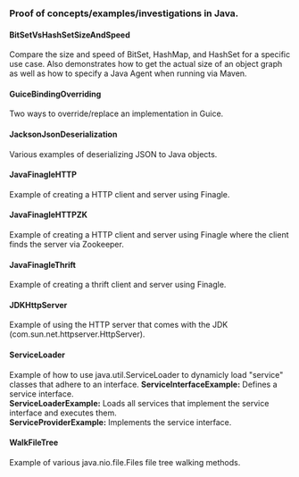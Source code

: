 ### Proof of concepts/examples/investigations in Java.

#### BitSetVsHashSetSizeAndSpeed
Compare the size and speed of BitSet, HashMap, and HashSet for a specific use case. Also demonstrates how to get the
actual size of an object graph as well as how to specify a Java Agent when running via Maven.

#### GuiceBindingOverriding
Two ways to override/replace an implementation in Guice.

#### JacksonJsonDeserialization
Various examples of deserializing JSON to Java objects.

#### JavaFinagleHTTP
Example of creating a HTTP client and server using Finagle.

#### JavaFinagleHTTPZK
Example of creating a HTTP client and server using Finagle where the client finds the server via Zookeeper.

#### JavaFinagleThrift
Example of creating a thrift client and server using Finagle.

#### JDKHttpServer
Example of using the HTTP server that comes with the JDK (com.sun.net.httpserver.HttpServer).

#### ServiceLoader
Example of how to use java.util.ServiceLoader to dynamicly load "service" classes that adhere to an interface.
<strong>ServiceInterfaceExample:</strong> Defines a service interface.<br/>
<strong>ServiceLoaderExample:</strong> Loads all services that implement the service interface and executes them.<br/>
<strong>ServiceProviderExample:</strong> Implements the service interface.<br/>

#### WalkFileTree
Example of various java.nio.file.Files file tree walking methods.
